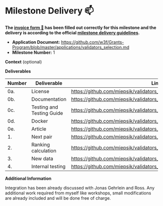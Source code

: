 # Milestone Delivery :mailbox:

**The [invoice form :pencil:](https://docs.google.com/forms/d/e/1FAIpQLSfmNYaoCgrxyhzgoKQ0ynQvnNRoTmgApz9NrMp-hd8mhIiO0A/viewform) has been filled out correctly for this milestone and the delivery is according to the official [milestone delivery guidelines](https://github.com/w3f/Grants-Program/blob/master/docs/Support%20Docs/milestone-deliverables-guidelines.md).**

- **Application Document:** https://github.com/w3f/Grants-Program/blob/master/applications/validators_selection.md
- **Milestone Number:** 1

**Context** (optional)

**Deliverables**

| Number | Deliverable               | Link                                                                      | Notes |
| ------ | ------------------------- | ------------------------------------------------------------------------- | ----- |
| 0a.    | License                   | https://github.com/miepsik/validators_selection/blob/main/LICENSE         |
| 0b.    | Documentation             | https://github.com/miepsik/validators_selection/blob/main/README.md       |
| 0c.    | Testing and Testing Guide | https://github.com/miepsik/validators_selection/tree/main/tests           |
| 0d.    | Docker                    | https://github.com/miepsik/validators_selection/blob/main/Dockerfile      |
| 0e.    | Article                   | https://github.com/miepsik/validators_selection/blob/main/README.md       |
| 1.     | Next pair                 | https://github.com/miepsik/validators_selection/blob/main/src/polkadot.py |
| 2.     | Ranking calculation       | https://github.com/miepsik/validators_selection/blob/main/src/polkadot.py |
| 3.     | New data                  | https://github.com/miepsik/validators_selection/blob/main/src/polkadot.py |
| 4.     | Internal testing          | https://github.com/miepsik/validators_selection/tree/main/tests           |

**Additional Information**

Integration has been already discussed with Jonas Gehrlein and Ross. Any additional work required from myself like workshops, small modifications are already included and will be done free of charge.
